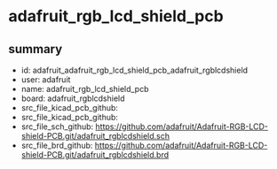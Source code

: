 # adafruit_rgb_lcd_shield_pcb
 
## summary 
* id: adafruit_adafruit_rgb_lcd_shield_pcb_adafruit_rgblcdshield
* user: adafruit
* name: adafruit_rgb_lcd_shield_pcb
* board: adafruit_rgblcdshield
* src_file_kicad_pcb_github: 
* src_file_kicad_pcb_github: 
* src_file_sch_github: https://github.com/adafruit/Adafruit-RGB-LCD-shield-PCB.git/adafruit_rgblcdshield.sch
* src_file_brd_github: https://github.com/adafruit/Adafruit-RGB-LCD-shield-PCB.git/adafruit_rgblcdshield.brd



